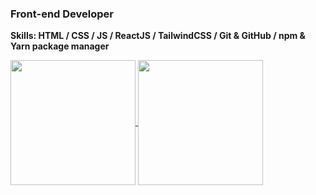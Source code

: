 ### Front-end Developer

<b>Skills: HTML / CSS / JS / ReactJS / TailwindCSS / Git & GitHub / npm & Yarn package manager</b>

<a href="https://github.com/stephenwayar">
  <img align="center" height="200px" src="https://github-readme-stats.vercel.app/api?username=stephenwayar&theme=dark" />
</a>
<a href="https://github.com/stephenwayar">
  <img align="center" height="200px" src="https://github-readme-stats.vercel.app/api/top-langs/?username=stephenwayar&theme=dark" />
</a>
